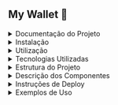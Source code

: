## My Wallet :money_with_wings:

<details>
<summary>Documentação do Projeto</summary>

##### Este é um projeto em React que utiliza JavaScript, React e Styled Components para criar uma aplicação mobile que simula um gerenciador de gastos, onde pode ser inserido os ganhos e gastos do usuário.
</details>


<details>
<summary>Instalação</summary>

Para rodar o projeto, primeiro clone este repositório usando o comando:

```
git clone https://github.com/seu-usuario/nome-do-projeto.git
```
Em seguida, instale as dependências usando o gerenciador de pacotes de sua escolha. Recomendo o uso do npm:
  
```
npm install
```
Crie um arquivo <span style="color: green"> .env </span> na raiz do projeto e defina as seguintes variáveis de ambiente:

      REACT_APP_BASE_URL=<URL_BASE_DA_API>

</details>


<details>
<summary>Utilização</summary>
Para rodar o projeto em um servidor de desenvolvimento, execute o seguinte comando:

```
npm start
```
Isso irá iniciar um servidor de desenvolvimento em **localhost:3000**, onde você pode visualizar a aplicação em seu navegador.
</details>


<details>
<summary>Tecnologias Utilizadas</summary>

- ReactJS 18.0.2
- Axios 1.1.3
- Day.js 1.11.6
- React-Confirm-Alert 3.0.6
- React-Icons 18.2.0
- React-Loader-Spinner 5.3.4
- React-Router-Dom 6.4.3
- Styled-Componets 5.3.6
- Sweet-Alert2 11.6.15
- Visual Studio Code
- Git e GitHub

O projeto foi desenvolvido com a biblioteca ReactJS. Para o desenvolvimento, utilizei o Visual Studio Code como IDE e o Git para controle de versão e o GitHub como repositório remoto.

Links úteis:
- [Documentação do ReactJS](https://reactjs.org/docs/)
- [Visual Studio Code](https://code.visualstudio.com/docs)
- [Git](https://git-scm.com/doc)
- [GitHub](https://docs.github.com/)  

</details>


<details>
<summary>Estrutura do Projeto</summary>

A estrutura do projeto é organizada da seguinte maneira:

  - `public/`: contém arquivos estáticos acessíveis publicamente.

- `src/`:  contém todo o código-fonte da aplicação.

  - `assets/`  - contém os recursos estáticos da aplicação.
    - `images/` - contém imagens utilizadas na aplicação.
    - `styles/` - contém os arquivos de estilo da aplicação.

  - `components/` - contém os componentes da aplicação.
    - `Loading/` - contém o componente que é exibido durante o carregamento.
    - `Navbar/` - contém o componente de barra de navegação.
    - `Registries/` - contém o componente de registros.
    - `Sign-in/` - contém o componente de login.
    - `Sign-up/` - contém o componente de registro.

  - `contexts/` - contém os contextos da aplicação.

  - `services/` - contém os serviços da aplicação.

  `App.js` - arquivo principal que renderiza a aplicação.

  `index.js` - arquivo que inicializa a aplicação.
</details>


<details>
<summary>Descrição dos Componentes</summary>

- O componente **Loading** é responsável por exibir um spinner enquanto a aplicação está carregando. Ele utiliza a biblioteca React-Loader-Spinner para exibir o spinner.
Navbar

- O componente **Navbar** é responsável por exibir a barra de navegação da aplicação. Ele é fixado no topo da tela e contém botões de navegação para as diferentes páginas da aplicação. O componente utiliza a biblioteca React-Icons para exibir os ícones.
Registries

- O componente **Registries** é responsável por exibir a lista de registros do usuário. Ele contém um formulário para adicionar novos registros, bem como uma tabela que exibe os registros existentes. O componente utiliza a biblioteca Axios para se comunicar com a API e adicionar ou remover registros.
Sign-in

- O componente **Sign-in** é responsável pela página de login da aplicação. Ele contém um formulário onde o usuário pode inserir suas credenciais de login.
Sign-up

- O componente **Sign-up** é responsável pela página de registro da aplicação. Ele contém um formulário onde o usuário pode inserir suas informações de registro.
</details>


<details>
<summary>Instruções de Deploy</summary>

**Para fazer o deploy da aplicação em um ambiente de produção, é necessário realizar os seguintes passos:**

Buildar a aplicação usando o comando npm run build. Isso irá gerar uma pasta build contendo os arquivos otimizados para produção.

Subir a pasta build para um servidor web. Existem diversas opções para hospedar uma aplicação web, como por exemplo o Netlify, o Heroku, o AWS S3, entre outros.

Configurar as variáveis de ambiente da aplicação para o ambiente de produção. Isso inclui as credenciais de acesso à API e outras configurações específicas do ambiente de produção.

</details>


<details>
<summary>Exemplos de Uso</summary>

A aplicação é um gerenciador de gastos, onde o usuário pode adicionar e remover registros de ganhos e gastos. Para utilizar a aplicação, o usuário deve seguir os seguintes passos:

   - Acessar a página de registro (/signup) e criar uma conta.

   - Acessar a página de login (/signin) e fazer o login com as credenciais criadas na etapa anterior.

   - Adicionar registros de ganhos e gastos na página de registros (/registries).

   - Visualizar a lista de registros e os totais de ganhos e gastos na página de registros (/registries).

   - Fazer o logout na barra de navegação (/).

</details>

